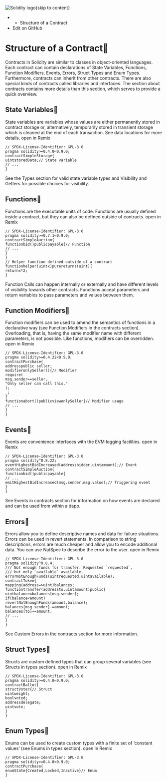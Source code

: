![Solidity logo](https://docs.soliditylang.org/en/latest/_static/img/logo.svg){skip to content}
  *   * Structure of a Contract
  * Edit on GitHub


# Structure of a Contract
Contracts in Solidity are similar to classes in object-oriented languages. Each contract can contain declarations of State Variables, Functions, Function Modifiers, Events, Errors, Struct Types and Enum Types. Furthermore, contracts can inherit from other contracts.
There are also special kinds of contracts called libraries and interfaces.
The section about contracts contains more details than this section, which serves to provide a quick overview.
## State Variables
State variables are variables whose values are either permanently stored in contract storage or, alternatively, temporarily stored in transient storage which is cleaned at the end of each transaction. See data locations for more details.
open in Remix
```
// SPDX-License-Identifier: GPL-3.0
pragma solidity>=0.4.0<0.9.0;
contractSimpleStorage{
uintstoredData;// State variable
// ...
}

```

See the Types section for valid state variable types and Visibility and Getters for possible choices for visibility.
## Functions
Functions are the executable units of code. Functions are usually defined inside a contract, but they can also be defined outside of contracts.
open in Remix
```
// SPDX-License-Identifier: GPL-3.0
pragma solidity>=0.7.1<0.9.0;
contractSimpleAuction{
functionbid()publicpayable{// Function
// ...
}
}
// Helper function defined outside of a contract
functionhelper(uintx)purereturns(uint){
returnx*2;
}

```

Function Calls can happen internally or externally and have different levels of visibility towards other contracts. Functions accept parameters and return variables to pass parameters and values between them.
## Function Modifiers
Function modifiers can be used to amend the semantics of functions in a declarative way (see Function Modifiers in the contracts section).
Overloading, that is, having the same modifier name with different parameters, is not possible.
Like functions, modifiers can be overridden.
open in Remix
```
// SPDX-License-Identifier: GPL-3.0
pragma solidity>=0.4.22<0.9.0;
contractPurchase{
addresspublic seller;
modifieronlySeller(){// Modifier
require(
msg.sender==seller,
"Only seller can call this."
);
_;
}
functionabort()publicviewonlySeller{// Modifier usage
// ...
}
}

```

## Events
Events are convenience interfaces with the EVM logging facilities.
open in Remix
```
// SPDX-License-Identifier: GPL-3.0
pragma solidity^0.8.22;
eventHighestBidIncreased(addressbidder,uintamount);// Event
contractSimpleAuction{
functionbid()publicpayable{
// ...
emitHighestBidIncreased(msg.sender,msg.value);// Triggering event
}
}

```

See Events in contracts section for information on how events are declared and can be used from within a dapp.
## Errors
Errors allow you to define descriptive names and data for failure situations. Errors can be used in revert statements. In comparison to string descriptions, errors are much cheaper and allow you to encode additional data. You can use NatSpec to describe the error to the user.
open in Remix
```
// SPDX-License-Identifier: GPL-3.0
pragma solidity^0.8.4;
/// Not enough funds for transfer. Requested `requested`,
/// but only `available` available.
errorNotEnoughFunds(uintrequested,uintavailable);
contractToken{
mapping(address=>uint)balances;
functiontransfer(addressto,uintamount)public{
uintbalance=balances[msg.sender];
if(balance<amount)
revertNotEnoughFunds(amount,balance);
balances[msg.sender]-=amount;
balances[to]+=amount;
// ...
}
}

```

See Custom Errors in the contracts section for more information.
## Struct Types
Structs are custom defined types that can group several variables (see Structs in types section).
open in Remix
```
// SPDX-License-Identifier: GPL-3.0
pragma solidity>=0.4.0<0.9.0;
contractBallot{
structVoter{// Struct
uintweight;
boolvoted;
addressdelegate;
uintvote;
}
}

```

## Enum Types
Enums can be used to create custom types with a finite set of ‘constant values’ (see Enums in types section).
open in Remix
```
// SPDX-License-Identifier: GPL-3.0
pragma solidity>=0.4.0<0.9.0;
contractPurchase{
enumState{Created,Locked,Inactive}// Enum
}

```

